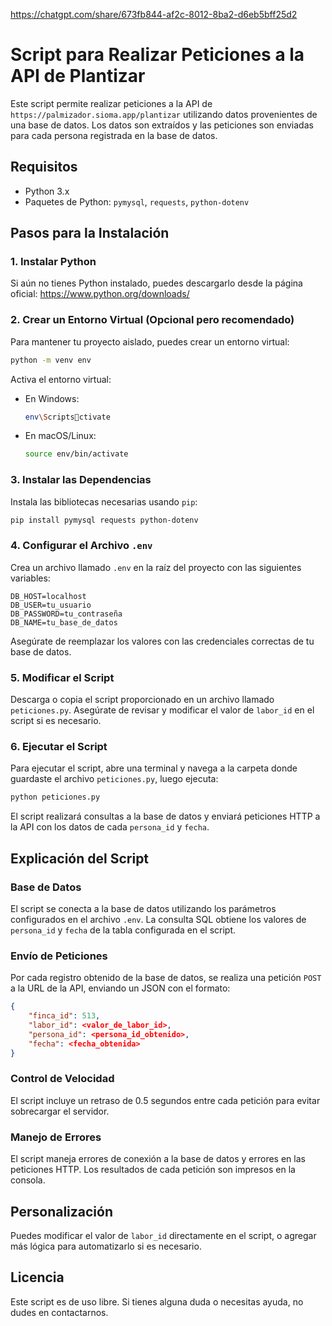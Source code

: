 https://chatgpt.com/share/673fb844-af2c-8012-8ba2-d6eb5bff25d2

# Script para Realizar Peticiones a la API de Plantizar

Este script permite realizar peticiones a la API de `https://palmizador.sioma.app/plantizar` utilizando datos provenientes de una base de datos. Los datos son extraídos y las peticiones son enviadas para cada persona registrada en la base de datos.

## Requisitos

- Python 3.x
- Paquetes de Python: `pymysql`, `requests`, `python-dotenv`

## Pasos para la Instalación

### 1. Instalar Python
Si aún no tienes Python instalado, puedes descargarlo desde la página oficial:
https://www.python.org/downloads/

### 2. Crear un Entorno Virtual (Opcional pero recomendado)
Para mantener tu proyecto aislado, puedes crear un entorno virtual:

```bash
python -m venv env
```

Activa el entorno virtual:

- En Windows: 
  ```bash
  env\Scriptsctivate
  ```
- En macOS/Linux:
  ```bash
  source env/bin/activate
  ```

### 3. Instalar las Dependencias

Instala las bibliotecas necesarias usando `pip`:

```bash
pip install pymysql requests python-dotenv
```

### 4. Configurar el Archivo `.env`

Crea un archivo llamado `.env` en la raíz del proyecto con las siguientes variables:

```
DB_HOST=localhost
DB_USER=tu_usuario
DB_PASSWORD=tu_contraseña
DB_NAME=tu_base_de_datos
```

Asegúrate de reemplazar los valores con las credenciales correctas de tu base de datos.

### 5. Modificar el Script

Descarga o copia el script proporcionado en un archivo llamado `peticiones.py`. Asegúrate de revisar y modificar el valor de `labor_id` en el script si es necesario.

### 6. Ejecutar el Script

Para ejecutar el script, abre una terminal y navega a la carpeta donde guardaste el archivo `peticiones.py`, luego ejecuta:

```bash
python peticiones.py
```

El script realizará consultas a la base de datos y enviará peticiones HTTP a la API con los datos de cada `persona_id` y `fecha`.

## Explicación del Script

### Base de Datos
El script se conecta a la base de datos utilizando los parámetros configurados en el archivo `.env`. La consulta SQL obtiene los valores de `persona_id` y `fecha` de la tabla configurada en el script.

### Envío de Peticiones
Por cada registro obtenido de la base de datos, se realiza una petición `POST` a la URL de la API, enviando un JSON con el formato:

```json
{
    "finca_id": 513,
    "labor_id": <valor_de_labor_id>,
    "persona_id": <persona_id_obtenido>,
    "fecha": <fecha_obtenida>
}
```

### Control de Velocidad
El script incluye un retraso de 0.5 segundos entre cada petición para evitar sobrecargar el servidor.

### Manejo de Errores
El script maneja errores de conexión a la base de datos y errores en las peticiones HTTP. Los resultados de cada petición son impresos en la consola.

## Personalización

Puedes modificar el valor de `labor_id` directamente en el script, o agregar más lógica para automatizarlo si es necesario.

## Licencia

Este script es de uso libre. Si tienes alguna duda o necesitas ayuda, no dudes en contactarnos.

